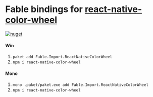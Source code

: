 # Fable bindings for [react-native-color-wheel](https://npmjs.com/package/react-native-color-wheel)

[![nuget](https://badge.fury.io/nu/Fable.Import.ReactNativeColorWheel.svg)](https://badge.fury.io/nu/Fable.Import.ReactNativeColorWheel)

#### Win
1. `paket add Fable.Import.ReactNativeColorWheel`
2. `npm i react-native-color-wheel`

#### Mono
1. `mono .paket/paket.exe add Fable.Import.ReactNativeColorWheel`
2. `npm i react-native-color-wheel`

